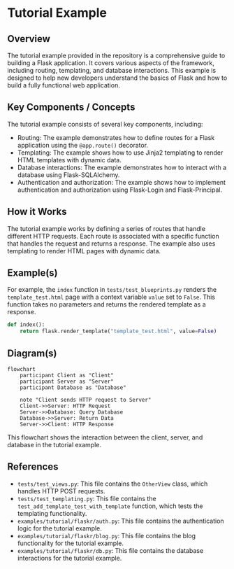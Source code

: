 # Tutorial Example
## Overview
The tutorial example provided in the repository is a comprehensive guide to building a Flask application. It covers various aspects of the framework, including routing, templating, and database interactions. This example is designed to help new developers understand the basics of Flask and how to build a fully functional web application.

## Key Components / Concepts
The tutorial example consists of several key components, including:

* Routing: The example demonstrates how to define routes for a Flask application using the `@app.route()` decorator.
* Templating: The example shows how to use Jinja2 templating to render HTML templates with dynamic data.
* Database interactions: The example demonstrates how to interact with a database using Flask-SQLAlchemy.
* Authentication and authorization: The example shows how to implement authentication and authorization using Flask-Login and Flask-Principal.

## How it Works
The tutorial example works by defining a series of routes that handle different HTTP requests. Each route is associated with a specific function that handles the request and returns a response. The example also uses templating to render HTML pages with dynamic data.

## Example(s)
For example, the `index` function in `tests/test_blueprints.py` renders the `template_test.html` page with a context variable `value` set to `False`. This function takes no parameters and returns the rendered template as a response.

```python
def index():
    return flask.render_template("template_test.html", value=False)
```

## Diagram(s)
```mermaid
flowchart
    participant Client as "Client"
    participant Server as "Server"
    participant Database as "Database"

    note "Client sends HTTP request to Server"
    Client->>Server: HTTP Request
    Server->>Database: Query Database
    Database->>Server: Return Data
    Server->>Client: HTTP Response
```
This flowchart shows the interaction between the client, server, and database in the tutorial example.

## References
* `tests/test_views.py`: This file contains the `OtherView` class, which handles HTTP POST requests.
* `tests/test_templating.py`: This file contains the `test_add_template_test_with_template` function, which tests the templating functionality.
* `examples/tutorial/flaskr/auth.py`: This file contains the authentication logic for the tutorial example.
* `examples/tutorial/flaskr/blog.py`: This file contains the blog functionality for the tutorial example.
* `examples/tutorial/flaskr/db.py`: This file contains the database interactions for the tutorial example.